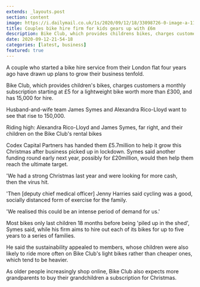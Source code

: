 ```yaml
---
extends: _layouts.post
section: content
image: https://i.dailymail.co.uk/1s/2020/09/12/18/33098726-0-image-a-114_1599933052625.jpg 
title: Couples bike hire firm for kids gears up with £6m 
description: Bike Club, which provides childrens bikes, charges customers a monthly subscription and has 15,000 for hire. James Symes and Alexandra Rico-Lloyd want to see that rise to 150,000. 
date: 2020-09-12-21-54-18 
categories: [latest, business] 
featured: true 
--- 
```

A couple who started a bike hire service from their London flat four years ago have drawn up plans to grow their business tenfold. 

Bike Club, which provides children's bikes, charges customers a monthly subscription starting at £5 for a lightweight bike worth more than £300, and has 15,000 for hire. 

Husband-and-wife team James Symes and Alexandra Rico-Lloyd want to see that rise to 150,000. 

Riding high: Alexandra Rico-Lloyd and James Symes, far right, and their children on the Bike Club's rental bikes

Codex Capital Partners has handed them £5.7million to help it grow this Christmas after business picked up in lockdown. Symes said another funding round early next year, possibly for £20million, would then help them reach the ultimate target. 

'We had a strong Christmas last year and were looking for more cash, then the virus hit. 

'Then [deputy chief medical officer] Jenny Harries said cycling was a good, socially distanced form of exercise for the family. 

'We realised this could be an intense period of demand for us.' 

Most bikes only last children 18 months before being 'piled up in the shed', Symes said, while his firm aims to hire out each of its bikes for up to five years to a series of families. 

He said the sustainability appealed to members, whose children were also likely to ride more often on Bike Club's light bikes rather than cheaper ones, which tend to be heavier. 

As older people increasingly shop online, Bike Club also expects more grandparents to buy their grandchildren a subscription for Christmas.

